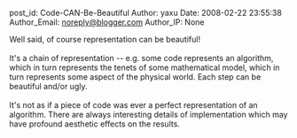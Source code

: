 post_id: Code-CAN-Be-Beautiful
Author: yaxu
Date: 2008-02-22 23:55:38
Author_Email: noreply@blogger.com
Author_IP: None

Well said, of course representation can be beautiful!<br /><br />It&#39;s a chain of representation -- e.g. some code represents an algorithm, which in turn represents the tenets of some mathematical model, which in turn represents some aspect of the physical world.  Each step can be beautiful and/or ugly.<br /><br />It&#39;s not as if a piece of code was ever a perfect representation of an algorithm.  There are always interesting details of implementation which may have profound aesthetic effects on the results.
